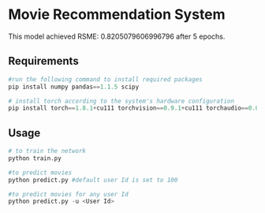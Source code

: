# Movie Recommendation System

This model achieved RSME: 0.8205079606996796 after 5 epochs.

## Requirements
```python
#run the following command to install required packages
pip install numpy pandas==1.1.5 scipy

# install torch according to the system's hardware configuration
pip install torch==1.8.1+cu111 torchvision==0.9.1+cu111 torchaudio==0.8.1 -f https://download.pytorch.org/whl/torch_stable.html
```

## Usage

```python
# to train the network
python train.py

#to predict movies
python predict.py #default user Id is set to 100

#to predict movies for any user Id 
python predict.py -u <User Id>